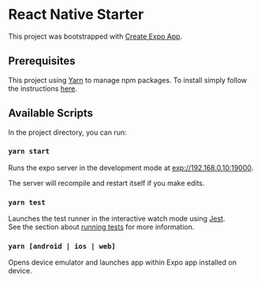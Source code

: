 # React Native Starter

This project was bootstrapped with [Create Expo App](https://expo.dev/).

## Prerequisites

This project using [Yarn](https://yarnpkg.com/lang/en/) to manage npm packages. To install simply follow the instructions [here](https://yarnpkg.com/en/docs/install).

## Available Scripts

In the project directory, you can run:

### `yarn start`

Runs the expo server in the development mode at [exp://192.168.0.10:19000](exp://192.168.0.10:19000).

The server will recompile and restart itself if you make edits.

### `yarn test`

Launches the test runner in the interactive watch mode using [Jest](https://jestjs.io/en/).<br>
See the section about [running tests](https://jestjs.io/docs/en/cli.html) for more information.

### `yarn [android | ios | web]`

Opens device emulator and launches app within Expo app installed on device.
